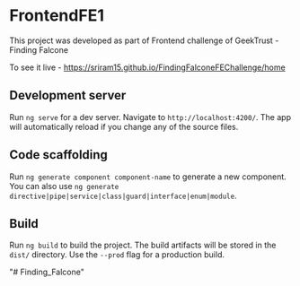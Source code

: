 # FrontendFE1

This project was developed as part of Frontend challenge of GeekTrust - Finding Falcone

To see it live - https://sriram15.github.io/FindingFalconeFEChallenge/home


## Development server

Run `ng serve` for a dev server. Navigate to `http://localhost:4200/`. The app will automatically reload if you change any of the source files.

## Code scaffolding

Run `ng generate component component-name` to generate a new component. You can also use `ng generate directive|pipe|service|class|guard|interface|enum|module`.

## Build

Run `ng build` to build the project. The build artifacts will be stored in the `dist/` directory. Use the `--prod` flag for a production build.


"# Finding_Falcone" 

